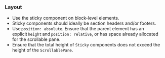 ### Layout

- Use the sticky component on block-level elements.
- Sticky components should ideally be section headers and/or footers.
- Use `position: absolute`. Ensure that the parent element has an explicit `height` and `position: relative`, or has space already allocated for the scrollable pane.
- Ensure that the total height of `Sticky` components does not exceed the height of the `ScrollablePane`.
